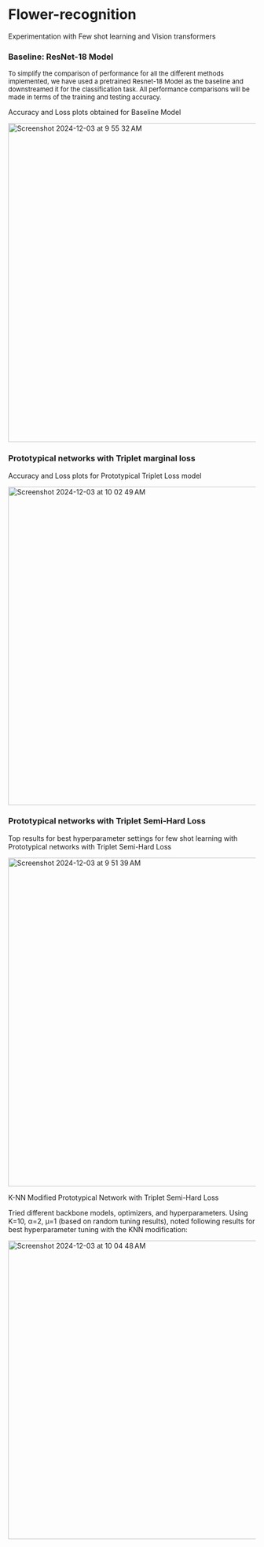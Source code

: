 # Flower-recognition
Experimentation with Few shot learning and Vision transformers


### Baseline: ResNet-18 Model

<font size="2">To simplify the comparison of performance for all the different methods implemented, we have used a pretrained Resnet-18 Model as the baseline and downstreamed it for the classification task. All performance comparisons will be made in terms of the training and testing accuracy.</font>

Accuracy and Loss plots obtained for Baseline Model

<img width="648" alt="Screenshot 2024-12-03 at 9 55 32 AM" src="https://github.com/user-attachments/assets/d6f41656-9798-4fa0-acc5-f71f941a806d">

### Prototypical networks with Triplet marginal loss

Accuracy and Loss plots for Prototypical Triplet Loss model

<img width="647" alt="Screenshot 2024-12-03 at 10 02 49 AM" src="https://github.com/user-attachments/assets/0477dd7b-775e-4f9b-aa72-837fac25c419">



### Prototypical networks with Triplet Semi-Hard Loss

Top results for best hyperparameter settings for few shot learning with Prototypical networks with Triplet Semi-Hard Loss

<img width="668" alt="Screenshot 2024-12-03 at 9 51 39 AM" src="https://github.com/user-attachments/assets/06043b18-373f-41da-a871-1a26762cb145">

K-NN Modified Prototypical Network with Triplet Semi-Hard Loss

Tried different backbone models, optimizers, and hyperparameters. Using K=10, α=2, μ=1 (based on random tuning results), noted following results for best hyperparameter tuning with the KNN modification: 

<img width="607" alt="Screenshot 2024-12-03 at 10 04 48 AM" src="https://github.com/user-attachments/assets/1c47842d-8f69-4daa-bf29-3f14b4be45f9">




